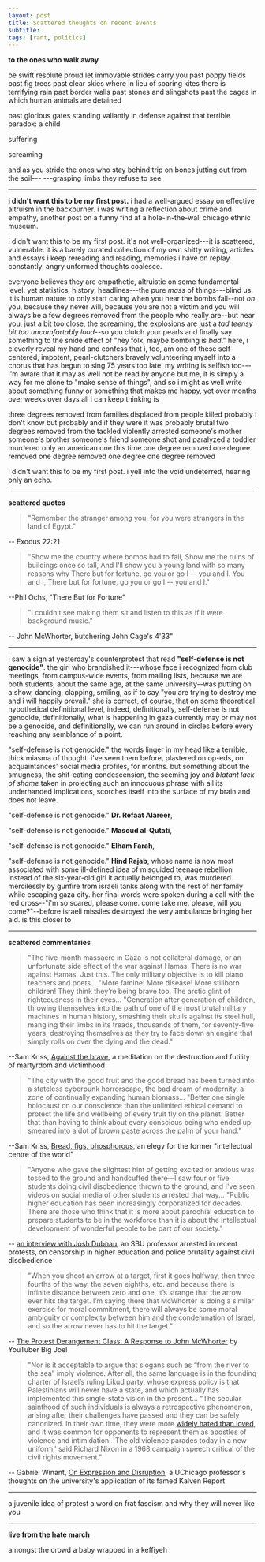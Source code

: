 ```yaml
---
layout: post
title: Scattered thoughts on recent events
subtitle: 
tags: [rant, politics]
---
```

**to the ones who walk away**

be swift resolute proud let immovable strides carry you
past poppy fields past fig trees past clear skies where in lieu of soaring kites there is terrifying rain
past border walls past stones and slingshots past the cages in which human animals are detained

past glorious gates standing valiantly in defense against that terrible paradox: a child

suffering

screaming

and as you stride the ones who stay behind trip on bones jutting out from the soil---
---grasping limbs they refuse to see

---
**i didn't want this to be my first post.** i had a well-argued essay on effective altruism in the backburner. i was writing a reflection about crime and empathy, another post on a funny find at a hole-in-the-wall chicago ethnic museum. 

i didn't want this to be my first post. it's not well-organized---it is scattered, vulnerable. it is a barely curated collection of my own shitty writing, articles and essays i keep rereading and reading, memories i have on replay constantly. angry unformed thoughts coalesce. 

everyone believes they are empathetic, altruistic on some fundamental level. yet statistics, history, headlines---the pure *mass* of things---blind us. it is human nature to only start caring when you hear the bombs fall--not *on* you, because they never will, because you are not a victim and you will always be a few degrees removed from the people who really are--but near you, just a bit too close, the screaming, the explosions are just a *tad teensy bit too uncomfortably loud*--so you clutch your pearls and finally say something to the snide effect of "hey folx, maybe bombing is *bad*." here, i cleverly reveal my hand and confess that i, too, am one of these self-centered, impotent, pearl-clutchers bravely volunteering myself into a chorus that has begun to sing 75 years too late. my writing is selfish too--- i'm aware that it may as well not be read by anyone but me, it is simply a way for me alone to "make sense of things", and so i might as well write about something funny or something that makes me happy, yet over months over weeks over days all i can keep thinking is

three degrees removed from families displaced from people killed probably i don't know but probably and if they were it was probably brutal two degrees removed from the tackled violently arrested someone's mother someone's brother someone's friend someone shot and paralyzed a toddler murdered only an american one this time one degree removed one degree removed one degree removed one degree one degree removed 

i didn't want this to be my first post. i yell into the void undeterred, hearing only an echo.

---

**scattered quotes**

> "Remember the stranger among you, for you were strangers in the land of Egypt." 

-- Exodus 22:21

> "Show me the country where bombs had to fall,
Show me the ruins of buildings once so tall,
And I'll show you a young land with so many reasons why
There but for fortune, go you or go I -- you and I.
You and I,
There but for fortune, go you or go I -- you and I."

--Phil Ochs, "There But for Fortune"

> "I couldn’t see making them sit and listen to this as if it were background music." 

-- John McWhorter, butchering John Cage's 4'33"

---

i saw a sign at yesterday's counterprotest that read **"self-defense is not genocide"**. the girl who brandished it---whose face i recognized from club meetings, from campus-wide events, from mailing lists, because we are both students, about the same age, at the same university--was putting on a show, dancing, clapping, smiling, as if to say "you are trying to destroy me and i will happily prevail." she is correct, of course, that on some theoretical hypothetical definitional level, indeed, definitionally, self-defense is not genocide, definitionally, what is happening in gaza currently may or may not be a genocide, and definitionally, we can run around in circles before every reaching any semblance of a point. 

"self-defense is not genocide." the words linger in my head like a terrible, thick miasma of thought.  i've seen them before, plastered on op-eds, on acquaintances' social media profiles, for months. but something about the smugness, the shit-eating condescension, the seeming joy and *blatant lack of shame* taken in projecting such an innocuous phrase with all its underhanded implications, scorches itself into the surface of my brain and does not leave.

"self-defense is not genocide." **Dr. Refaat Alareer**, 

"self-defense is not genocide." **Masoud al-Qutati**,

"self-defense is not genocide." **Elham Farah**,

"self-defense is not genocide." **Hind Rajab**, whose name is now most associated with some ill-defined idea of misguided teenage rebellion instead of the six-year-old girl it actually belonged to, was murdered mercilessly by gunfire from israeli tanks along with the rest of her family while escaping gaza city. her final words were spoken during a call with the red cross--"i'm so scared, please come. come take me. please, will you come?"--before israeli missiles destroyed the very ambulance bringing her aid. is this closer to 



---
**scattered commentaries**
> "The five-month massacre in Gaza is not collateral damage, or an unfortunate side effect of the war against Hamas. There is no war against Hamas. Just this. The only military objective is to kill piano teachers and poets...
> "More famine! More disease! More stillborn children! They think they’re being brave too. The arctic glint of righteousness in their eyes...
> "Generation after generation of children, throwing themselves into the path of one of the most brutal military machines in human history, smashing their skulls against its steel hull, mangling their limbs in its treads, thousands of them, for seventy-five years, destroying themselves as they try to face down an engine that simply rolls on over the dying and the dead."

--Sam Kriss, [Against the brave](https://samkriss.substack.com/p/against-the-brave), a meditation on the destruction and futility of martyrdom and victimhood

> "The city with the good fruit and the good bread has been turned into a stateless cyberpunk horrorscape, the bad dream of modernity, a zone of continually expanding human biomass...
> "Better one single holocaust on our conscience than the unlimited ethical demand to protect the life and wellbeing of every fruit fly on the planet. Better that than having to think about every conscious being who ended up smeared into a dot of brown paste across the palm of your hand."

--Sam Kriss, [Bread, figs, phosphorous](https://samkriss.substack.com/p/bread-figs-phosphorus), an elegy for the former "intellectual centre of the world"

> "Anyone who gave the slightest hint of getting excited or anxious was tossed to the ground and handcuffed there—I saw four or five students doing civil disobedience thrown to the ground, and I've seen videos on social media of other students arrested that way...
> "Public higher education has been increasingly corporatized for decades. There are those who think that it is more about parochial education to prepare students to be in the workforce than it is about the intellectual development of wonderful people to be part of our society."

-- [an interview with Josh Dubnau](https://hellgatenyc.com/state-troopers-stony-brook-university-protester-crackdown), an SBU professor arrested in recent protests, on censorship in higher education and police brutality against civil disobedience

> "When you shoot an arrow at a target, first it goes halfway, then three fourths of the way, the seven eighths, etc. and because there is infinite distance between zero and one, it’s strange that the arrow ever hits the target. I’m saying there that McWhorter is doing a similar exercise for moral commitment, there will always be some moral ambiguity or complexity between him and the condemnation of Israel, and so the arrow never has to hit the target."

-- [The Protest Derangement Class: A Response to John McWhorter](https://www.youtube.com/watch?v=CmY8NsWxf38) by YouTuber Big Joel

> "Nor is it acceptable to argue that slogans such as “from the river to the sea” imply violence. After all, the same language is in the founding charter of Israel’s ruling Likud party, whose express policy is that Palestinians will never have a state, and which actually has implemented this single-state vision in the present...
> "The secular sainthood of such individuals is always a retrospective phenomenon, arising after their challenges have passed and they can be safely canonized. In their own time, they were more [widely hated than loved](https://www.pewresearch.org/short-reads/2023/08/10/how-public-attitudes-toward-martin-luther-king-jr-have-changed-since-the-1960s/), and it was common for opponents to represent them as apostles of violence and intimidation. 'The old violence parades today in a new uniform,' said Richard Nixon in a 1968 campaign speech critical of the civil rights movement."

-- Gabriel Winant, [On Expression and Disruption](https://chicagomaroon.com/42441/viewpoints/op-ed/on-expression-and-disruption/), a UChicago professor's thoughts on the university's application of its famed Kalven Report

---
a juvenile idea of protest
a word on frat fascism and why they will never like you


---
**live from the hate march**

amongst the crowd a baby
wrapped in a keffiyeh
<!--stackedit_data:
eyJoaXN0b3J5IjpbMTcwMTI1ODA1LDE5MTkzMzc3NTMsMTE0OT
I2NTcyOCwtNjUxODU2MTcyLDk3MTc2Njk1OCw4Mzk0MTkzODUs
NDM5NTIzNDExLDEzOTE1NjkwODQsLTI4MTY2NTY2MCwzNTU1MD
M4ODUsMTI0OTYxMDcwMyw4NzQxOTMyMDcsNTM1ODQ0MzcxLDU4
OTgyOTA5NywxMTc1OTg5MDAsLTQ2NDQxNTgzMiwyNzczMTQ5OD
ksMTE1OTQ5NTcwNywyNzE1MDcyNjQsMTQxMTE3Mzk1M119
-->